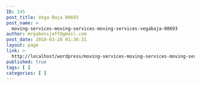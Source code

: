 ```yaml
---
ID: 245
post_title: Vega Baja 00693
post_name: >
  moving-services-moving-services-moving-services-vegabaja-00693
author: mrgabonijeff@gmail.com
post_date: 2018-03-28 01:36:31
layout: page
link: >
  http://localhost/wordpress/moving-services-moving-services-moving-services-vegabaja-00693/
published: true
tags: [ ]
categories: [ ]
---
```

